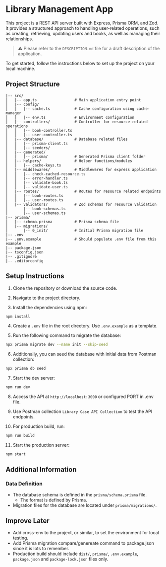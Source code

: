 # Library Management App

This project is a REST API server built with Express, Prisma ORM, and Zod. It provides a
structured approach to handling user-related operations, such as creating, retrieving,
updating users and books, as well as managing their relationships.

> ⚠️ Please refer to the `DESCRIPTION.md` file for a draft description of the application.

To get started, follow the instructions below to set up the project on your local machine.

## Project Structure

```
|-- src/
│   |-- app.ts                 # Main application entry point
│   |-- config/
│   │   |-- cache.ts           # Cache configuration using cache-manager
│   │   |-- env.ts             # Environment configuration
│   |-- controllers/           # Controller for resource related operations
│   │   |-- book-controller.ts
│   │   |-- user-controller.ts
│   |-- database/              # Database related files
│   │   |-- prisma-client.ts
│   │   |-- seeders/
│   |-- generated/
│   │   |-- prisma/            # Generated Prisma client folder
│   |-- helpers/               # Helper functions/modules
│   │   |-- cache-keys.ts
│   |-- middlewares/           # Middlewares for express application
│   │   |-- check-cached-resource.ts
│   │   |-- error-handler.ts
│   │   |-- validate-book.ts
│   │   |-- validate-user.ts
│   |-- routes/                # Routes for resource related endpoints
│   │   |-- book-routes.ts
│   │   |-- user-routes.ts
│   |-- validators/            # Zod schemas for resource validation
│       |-- book-schemas.ts
│       |-- user-schemas.ts
|-- prisma/
│   |-- schema.prisma          # Prisma schema file
│   |-- migrations/
│       |-- 0_init/            # Initial Prisma migration file
|-- .env
|-- .env.example               # Should populate .env file from this example
|-- package.json
|-- tsconfig.json
|-- .gitignore
|-- .editorconfig
```

## Setup Instructions

1. Clone the repository or download the source code.

2. Navigate to the project directory.

3. Install the dependencies using npm:

```bash
npm install
```

4. Create a `.env` file in the root directory. Use `.env.example` as a template.

5. Run the following command to migrate the database:

```bash
npx prisma migrate dev --name init --skip-seed
```

6. Additionally, you can seed the database with initial data from Postman collection:

```bash
npx prisma db seed
```

7. Start the dev server:

```bash
npm run dev
```

8. Access the API at `http://localhost:3000` or configured PORT in .env file.

9. Use Postman collection `Library Case API Collection` to test the API endpoints.

10. For production build, run:

```bash
npm run build
```

11. Start the production server:

```bash
npm start
```

## Additional Information

### Data Definition

- The database schema is defined in the `prisma/schema.prisma` file.
  - The format is defined by Prisma.
- Migration files for the database are located under `prisma/migrations/`.

## Improve Later

- Add cross-env to the project, or similar, to set the environment for local testing.
- Add Prisma migration compare/genereate command to package.json since it is lots to remember.
- Production build should include `dist/`, `prisma/`, `.env.example`, `package.json` and 
  `package-lock.json` files only.
